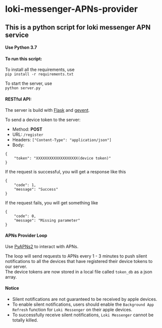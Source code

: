 # loki-messenger-APNs-provider

## This is a python script for loki messenger APN service

#### Use Python 3.7
#### To run this script:
To install all the requirements, use  
`pip install -r requirements.txt`   

  
To start the server, use  
`python server.py`


#### RESTful API:
The server is build with [Flask](https://github.com/pallets/flask) and [gevent](https://github.com/gevent/gevent).  

To send a device token to the server:  
- Method: **POST**
- URL: ```/register```
- Headers: ```["Content-Type": "application/json"]```
- Body: 
```
{
    "token": "XXXXXXXXXXXXXXXXXXX(device token)"
}
```

If the request is successful, you will get a response like this  
```
{
    "code": 1, 
    "message": "Success"
}
```

If the request fails, you will get something like  
```
{
    "code": 0, 
    "message": "Missing parameter"
}
```

#### APNs Provider Loop
Use [PyAPNs2](https://github.com/Pr0Ger/PyAPNs2) to interact with APNs.  

The loop will send requests to APNs every 1 - 3 minutes to push silent notifications to all the devices that have registered their device tokens to our server.  
The device tokens are now stored in a local file called `token_db` as a json array.  

#### Notice
- Silent notifications are not guaranteed to be received by apple devices.
- To enable silent notifications, users should enable the ```Background App Refresh``` function for ```Loki Messenger``` on their apple devices.
- To successfully receive silent notifications, ```Loki Messenger``` cannot be totally killed.